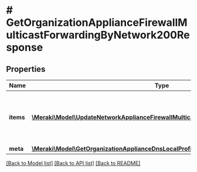 # # GetOrganizationApplianceFirewallMulticastForwardingByNetwork200Response

## Properties

Name | Type | Description | Notes
------------ | ------------- | ------------- | -------------
**items** | [**\Meraki\Model\UpdateNetworkApplianceFirewallMulticastForwarding200Response[]**](UpdateNetworkApplianceFirewallMulticastForwarding200Response.md) | List of networks with multicast static forwarding rules | [optional]
**meta** | [**\Meraki\Model\GetOrganizationApplianceDnsLocalProfilesAssignments200ResponseMeta**](GetOrganizationApplianceDnsLocalProfilesAssignments200ResponseMeta.md) |  | [optional]

[[Back to Model list]](../../README.md#models) [[Back to API list]](../../README.md#endpoints) [[Back to README]](../../README.md)
